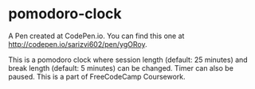 # pomodoro-clock
A Pen created at CodePen.io. You can find this one at http://codepen.io/sarizvi602/pen/ygORoy.

 This is a pomodoro clock where session length (default: 25 minutes) and break length (default: 5 minutes) can be changed.  Timer can also be paused. This is a part of FreeCodeCamp Coursework.